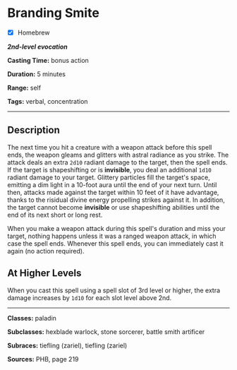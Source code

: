 # Branding Smite

- [x] Homebrew

***2nd-level evocation***

**Casting Time:** bonus action

**Duration:** 5 minutes

**Range:** self

**Tags:** verbal, concentration

---

## Description
The next time you hit a creature with a weapon attack before this spell ends, the weapon gleams and glitters with astral radiance as you strike. The attack deals an extra `2d10` radiant damage to the target, then the spell ends. If the target is shapeshifting or is **invisible**, you deal an additional `1d10` radiant damage to your target. Glittery particles fill the target's space, emitting a dim light in a 10-foot aura until the end of your next turn. Until then, attacks made against the target within 10 feet of it have advantage, thanks to the risidual divine energy propelling strikes against it. In addition, the target cannot become **invisible** or use shapeshifting abilities until the end of its next short or long rest.

When you make a weapon attack during this spell's duration and miss your target, nothing happens unless it was a ranged weapon attack, in which case the spell ends. Whenever this spell ends, you can immediately cast it again (no action required).

## At Higher Levels
When you cast this spell using a spell slot of 3rd level or higher, the extra damage increases by `1d10` for each slot level above 2nd.

---

**Classes:** paladin

**Subclasses:** hexblade warlock, stone sorcerer, battle smith artificer

**Subraces:** tiefling (zariel), tiefling (zariel)

**Sources:** PHB, page 219
